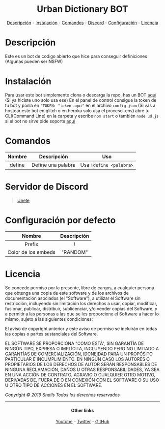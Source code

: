<h1 align="center"> Urban Dictionary BOT </h1>
<p align="center">
  <a href="#descripción">Descripción</a>
  -
  <a href="#instalación">Instalación</a>
  -
  <a href="#comandos">Comandos</a>
  -
  <a href="#servidor-de-discord">Discord</a>
  -
  <a href="configuración-por-defecto">Configuración</a>
  -
  <a href="#licencia">Licencia</a>
  </p>

# Descripción
Este es un bot de codigo abierto que hice para conseguir definiciones (Algunas pueden ser NSFW)

# Instalación
Para usar este bot simplemente clona o descarga la repo, has un BOT [aquí](https://discordapp.com/developers) (Si ya hiciste uno solo usa ese) En el panel de control consigue la token de tu bot y ponla en `"TOKEN: "token-aqui"` en el archivo `config.json` (Si vas a hostear este bot en glitch o en heroku solo usa el proceso .env) abre tu CLI(Command Line) en la carpeta y escribe `npm start` o también `node ud.js` si el bot no sirve pide soporte [aquí](https://discordapp.com/invite/xuaDubj)

# Comandos
| Nombre | Descripción | Uso |
|:---:|:---:|:--:|
|define|Define una palabra|Usa `!define <palabra>`|

# Servidor de Discord
> [Únete](https://discordapp.com/invite/xuaDubj)

# Configuración por defecto
| Nombre | Descripción |
|:--:|:--:|
|Prefix|!|
|Color de los embeds|"RANDOM"|

# Licencia
Se concede permiso por la presente, libre de cargos, a cualquier persona que obtenga una copia de este software y de los archivos de documentación asociados (el "Software"), a utilizar el Software sin restricción, incluyendo sin limitación los derechos a usar, copiar, modificar, fusionar, publicar, distribuir, sublicenciar, y/o vender copias del Software, y a permitir a las personas a las que se les proporcione el Software a hacer lo mismo, sujeto a las siguientes condiciones:

El aviso de copyright anterior y este aviso de permiso se incluirán en todas las copias o partes sustanciales del Software.

EL SOFTWARE SE PROPORCIONA "COMO ESTÁ", SIN GARANTÍA DE NINGÚN TIPO, EXPRESA O IMPLÍCITA, INCLUYENDO PERO NO LIMITADO A GARANTÍAS DE COMERCIALIZACIÓN, IDONEIDAD PARA UN PROPÓSITO PARTICULAR E INCUMPLIMIENTO. EN NINGÚN CASO LOS AUTORES O PROPIETARIOS DE LOS DERECHOS DE AUTOR SERÁN RESPONSABLES DE NINGUNA RECLAMACIÓN, DAÑOS U OTRAS RESPONSABILIDADES, YA SEA EN UNA ACCIÓN DE CONTRATO, AGRAVIO O CUALQUIER OTRO MOTIVO, DERIVADAS DE, FUERA DE O EN CONEXIÓN CON EL SOFTWARE O SU USO U OTRO TIPO DE ACCIONES EN EL SOFTWARE.

*Copyright © 2019 Snails Todos los derechos reservados*

---

<h4 align="center" id="ol">Other links</h4>
<p align="center">
   <a href="https://www.youtube.com/Snailsxd">Youtube</a>
   -
   <a href="https://www.twitter.com/zSnails">Twitter</a>
   -
   <a href="https://github.com/zSnails">GitHub</a>
   </p>

